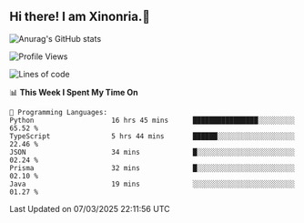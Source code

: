 ## Hi there! I am Xinonria.👋

![Anurag's GitHub stats](https://status-git-main-xinonrias-projects-f26540e3.vercel.app/api?username=xinonria&hide=stars,issues)

<!--START_SECTION:waka-->
![Profile Views](http://img.shields.io/badge/Profile%20Views-0-blue)

![Lines of code](https://img.shields.io/badge/From%20Hello%20World%20I%27ve%20Written-1.5%20million%20lines%20of%20code-blue)

📊 **This Week I Spent My Time On** 

```text
💬 Programming Languages: 
Python                   16 hrs 45 mins      ████████████████░░░░░░░░░   65.52 % 
TypeScript               5 hrs 44 mins       ██████░░░░░░░░░░░░░░░░░░░   22.46 % 
JSON                     34 mins             █░░░░░░░░░░░░░░░░░░░░░░░░   02.24 % 
Prisma                   32 mins             █░░░░░░░░░░░░░░░░░░░░░░░░   02.10 % 
Java                     19 mins             ░░░░░░░░░░░░░░░░░░░░░░░░░   01.27 % 
```


 Last Updated on 07/03/2025 22:11:56 UTC
<!--END_SECTION:waka-->

<!--
**xinonria/xinonria** is a ✨ _special_ ✨ repository because its `README.md` (this file) appears on your GitHub profile.

Here are some ideas to get you started:

- 🔭 I’m currently working on ...
- 🌱 I’m currently learning ...
- 👯 I’m looking to collaborate on ...
- 🤔 I’m looking for help with ...
- 💬 Ask me about ...
- 📫 How to reach me: ...
- 😄 Pronouns: ...
- ⚡ Fun fact: ...
-->
